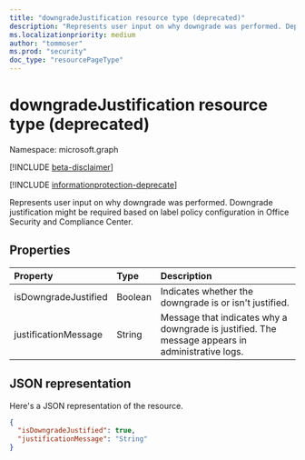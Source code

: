 ```yaml
---
title: "downgradeJustification resource type (deprecated)"
description: "Represents user input on why downgrade was performed. Deprecated."
ms.localizationpriority: medium
author: "tommoser"
ms.prod: "security"
doc_type: "resourcePageType"
---
```


# downgradeJustification resource type (deprecated)

Namespace: microsoft.graph

[!INCLUDE [beta-disclaimer](../../includes/beta-disclaimer.md)]

[!INCLUDE [informationprotection-deprecate](../../includes/informationprotection-deprecate.md)]

Represents user input on why downgrade was performed. Downgrade justification might be required based on label policy configuration in Office Security and Compliance Center.

## Properties

| Property             | Type    | Description                                                                                          |
| :------------------- | :------ | :--------------------------------------------------------------------------------------------------- |
| isDowngradeJustified | Boolean | Indicates whether the downgrade is or isn't justified.                                              |
| justificationMessage | String  | Message that indicates why a downgrade is justified. The message appears in administrative logs. |

## JSON representation

Here's a JSON representation of the resource.

<!-- {
  "blockType": "resource",
  "optionalProperties": [

  ],
  "@odata.type": "microsoft.graph.downgradeJustification",
  "baseType": null
}-->

```json
{
  "isDowngradeJustified": true,
  "justificationMessage": "String"
}
```

<!-- uuid: 16cd6b66-4b1a-43a1-adaf-3a886856ed98
2019-02-04 14:57:30 UTC -->
<!-- {
  "type": "#page.annotation",
  "description": "downgradeJustification resource",
  "keywords": "",
  "section": "documentation",
  "tocPath": ""
}-->

